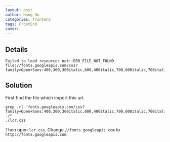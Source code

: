 ```yaml
---
layout: post
author: Hang Hu
categories: frontend
tags: FrontEnd 
cover: 
---
```


## Details

```
Failed to load resource: net::ERR_FILE_NOT_FOUND
file://fonts.googleapis.com/css?family=Open+Sans:400,300,300italic,600,400italic,700,600italic,700italic,800italic,800
```

## Solution

First find the file which import this url.
```
grep -rl 'fonts.googleapis.com/css?family=Open+Sans:400,300,300italic,600,400italic,700,600italic,700italic,800italic,800' ./*
./lcr.css
```

Then open `lcr.css`. Change `//fonts.googleapis.com` to `http://fonts.googleapis.com`
